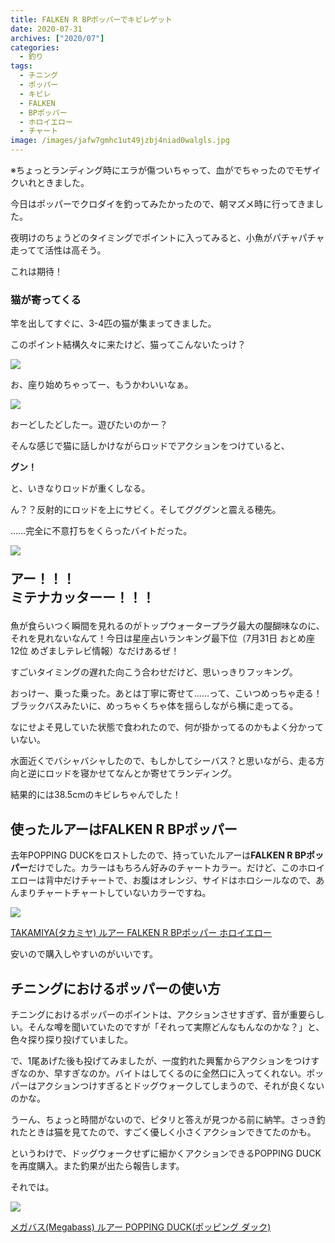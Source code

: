 ```yaml
---
title: FALKEN R BPポッパーでキビレゲット
date: 2020-07-31
archives: ["2020/07"]
categories:
  - 釣り
tags:
  - チニング
  - ポッパー
  - キビレ
  - FALKEN
  - BPポッパー
  - ホロイエロー
  - チャート
image: /images/jafw7gmhc1ut49jzbj4niad0walgls.jpg
---
```

※ちょっとランディング時にエラが傷ついちゃって、血がでちゃったのでモザイクいれときました。

今日はポッパーでクロダイを釣ってみたかったので、朝マズメ時に行ってきました。

夜明けのちょうどのタイミングでポイントに入ってみると、小魚がパチャパチャ走ってて活性は高そう。

これは期待！

### 猫が寄ってくる

竿を出してすぐに、3-4匹の猫が集まってきました。

このポイント結構久々に来たけど、猫ってこんないたっけ？

![](/images/9j06mmr9d2xr84819yxsqv1bb94dzp.jpg)

お、座り始めちゃってー、もうかわいいなぁ。

<div class="balloon_right">
  <div class="img"><img src="/images/t4traw.jpg"></div>
  <p>おーどしたどしたー。遊びたいのかー？</p>
</div>

そんな感じで猫に話しかけながらロッドでアクションをつけていると、

**グン！**

と、いきなりロッドが重くしなる。

ん？？反射的にロッドを上にサビく。そしてグググンと震える穂先。

……完全に不意打ちをくらったバイトだった。

<div class="balloon_right">
  <div class="img"><img src="/images/t4traw.jpg"></div>
  <p style="font-weight: bold; font-size: 150%;">アー！！！<br>ミテナカッターー！！！</p>
</div>

魚が食らいつく瞬間を見れるのがトップウォータープラグ最大の醍醐味なのに、それを見れないなんて！今日は星座占いランキング最下位（7月31日 おとめ座 12位 めざましテレビ情報）なだけあるぜ！

すごいタイミングの遅れた向こう合わせだけど、思いっきりフッキング。

おっけー、乗った乗った。あとは丁寧に寄せて……って、こいつめっちゃ走る！ブラックバスみたいに、めっちゃくちゃ体を揺らしながら横に走ってる。

なにせよそ見していた状態で食われたので、何が掛かってるのかもよく分かっていない。

水面近くでバシャバシャしたので、もしかしてシーバス？と思いながら、走る方向と逆にロッドを寝かせてなんとか寄せてランディング。

結果的には38.5cmのキビレちゃんでした！

## 使ったルアーはFALKEN R BPポッパー

去年POPPING DUCKをロストしたので、持っていたルアーは**FALKEN R BPポッパー**だけでした。カラーはもちろん好みのチャートカラー。だけど、このホロイエローは背中だけチャートで、お腹はオレンジ、サイドはホロシールなので、あんまりチャートチャートしていないカラーですね。

<div class="amazfy">
<a href="https://www.amazon.co.jp/dp/B00YEBD8O6?tag=t4traw-22">
<img src="https://ws-fe.amazon-adsystem.com/widgets/q?_encoding=UTF8&ASIN=B00YEBD8O6&Format=_SL250_&ID=AsinImage&MarketPlace=JP&ServiceVersion=20070822&WS=1&tag=t4traw-22&language=ja_JP">
<p>TAKAMIYA(タカミヤ) ルアー FALKEN R BPポッパー ホロイエロー</p>
</a>
</div>

安いので購入しやすいのがいいです。

## チニングにおけるポッパーの使い方

チニングにおけるポッパーのポイントは、アクションさせすぎず、音が重要らしい。そんな噂を聞いていたのですが「それって実際どんなもんなのかな？」と、色々探り探り投げていました。

で、1尾あげた後も投げてみましたが、一度釣れた興奮からアクションをつけすぎなのか、早すぎなのか。バイトはしてくるのに全然口に入ってくれない。ポッパーはアクションつけすぎるとドッグウォークしてしまうので、それが良くないのかな。

うーん、ちょっと時間がないので、ピタリと答えが見つかる前に納竿。さっき釣れたときは猫を見てたので、すごく優しく小さくアクションできてたのかも。

というわけで、ドッグウォークせずに細かくアクションできるPOPPING DUCKを再度購入。また釣果が出たら報告します。

それでは。

<div class="amazfy">
<a href="https://www.amazon.co.jp/dp/B00VR7C77E?tag=t4traw-22">
<img src="https://ws-fe.amazon-adsystem.com/widgets/q?_encoding=UTF8&ASIN=B00VR7C77E&Format=_SL250_&ID=AsinImage&MarketPlace=JP&ServiceVersion=20070822&WS=1&tag=t4traw-22&language=ja_JP">
<p>メガバス(Megabass) ルアー POPPING DUCK(ポッピング ダック)</p>
</a>
</div>


